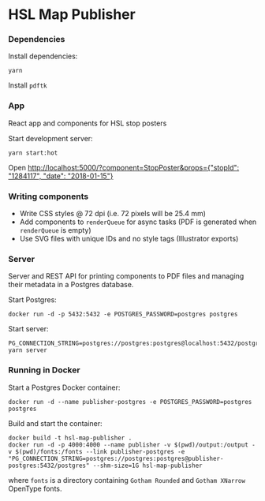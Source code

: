 HSL Map Publisher
====================

### Dependencies

Install dependencies:

```
yarn
```

Install `pdftk`

### App

React app and components for HSL stop posters

Start development server:
```
yarn start:hot
```

Open [http://localhost:5000/?component=StopPoster&props={"stopId": "1284117", "date": "2018-01-15"}](http://localhost:5000/?component=StopPoster&props={%22stopId%22:%221284117%22,%22date%22:%222018-01-15%22})

### Writing components

- Write CSS styles @ 72 dpi (i.e. 72 pixels will be 25.4 mm)
- Add components to `renderQueue` for async tasks (PDF is generated when `renderQueue` is empty)
- Use SVG files with unique IDs and no style tags (Illustrator exports)

### Server

Server and REST API for printing components to PDF files and managing their metadata in a Postgres database.

Start Postgres:
```
docker run -d -p 5432:5432 -e POSTGRES_PASSWORD=postgres postgres
```

Start server:
```
PG_CONNECTION_STRING=postgres://postgres:postgres@localhost:5432/postgres yarn server
```

### Running in Docker

Start a Postgres Docker container:
```
docker run -d --name publisher-postgres -e POSTGRES_PASSWORD=postgres postgres
```

Build and start the container:
```
docker build -t hsl-map-publisher .
docker run -d -p 4000:4000 --name publisher -v $(pwd)/output:/output -v $(pwd)/fonts:/fonts --link publisher-postgres -e "PG_CONNECTION_STRING=postgres://postgres:postgres@publisher-postgres:5432/postgres" --shm-size=1G hsl-map-publisher
```

where `fonts` is a directory containing `Gotham Rounded` and `Gotham XNarrow` OpenType fonts.
